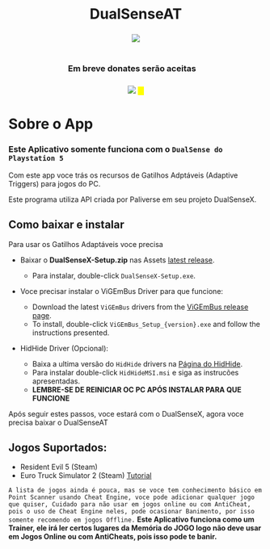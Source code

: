<h1 align="center">DualSenseAT</h1>
<h3 align="center"></h3>
</p>
</p>
  <p align="center">
  <p align="center">

     
<div align="center">
    <a href="https://github.com/josealissonbr/DualSenseAT/releases"><img src="https://camo.githubusercontent.com/43a778c181a76629fe904983d92d45233362b31ad309327974baf8b35389b1de/68747470733a2f2f696d672e736869656c64732e696f2f6769746875622f646f776e6c6f6164732f50616c6976657273652f4475616c53656e7365582f746f74616c2e7376673f7374796c653d666f722d7468652d626164676526636f6c6f723d666666666666266c6f676f3d77696e646f7773" style="max-width: 100%;" /></a>

</div>

<h1 align="center"></h1>
</p>
</p>


<div align="center">
  <h3 align="center">Em breve donates serão aceitasㅤ</h3>
  <h3 align="center"></h3>
<a href="https://www.google.con" alt="Contributors">
<img src="https://img.shields.io/badge/PayPal-Support Me-red.svg?style=for-the-badge&color=ffffff&logo=PayPal" /></a>
  <mark>ㅤ</mark>
</div>
</p>


# Sobre o App
### Este Aplicativo somente funciona com o `DualSense do Playstation 5`

Com este app voce trás os recursos de Gatilhos Adptáveis (Adaptive Triggers) para jogos do PC.

Este programa utiliza API criada por Paliverse em seu projeto DualSenseX.

## Como baixar e instalar

Para usar os Gatilhos Adaptáveis voce precisa

* Baixar o **DualSenseX-Setup.zip** nas Assets [latest release](https://github.com/Paliverse/DualSenseX/releases/latest).  
    * Para instalar, double-click `DualSenseX-Setup.exe`.

* Voce precisar instalar o ViGEmBus Driver para que funcione:
    * Download the latest `ViGEmBus` drivers from the [ViGEmBus release page](https://github.com/ViGEm/ViGEmBus/releases/latest).  
    * To install, double-click `ViGEmBus_Setup_{version}.exe` and follow the instructions presented.
    
* HidHide Driver (Opcional):
    * Baixa a ultima versão do `HidHide` drivers na [Página do HidHide](https://github.com/ViGEm/HidHide/releases/latest).  
    * Para instalar double-click `HidHideMSI.msi` e siga as instrucões apresentadas.
    * **LEMBRE-SE DE REINICIAR OC PC APÓS INSTALAR PARA QUE FUNCIONE**

Após seguir estes passos, voce estará com o DualSenseX, agora voce precisa baixar o DualSenseAT

 
## **Jogos Suportados:**
- Resident Evil 5 (Steam)
- Euro Truck Simulator 2 (Steam) [Tutorial](https://github.com/josealissonbr/DualSenseAT/wiki/Tutorial-Para-Euro-Truck-Simulator-2)


`A lista de jogos ainda é pouca, mas se voce tem conhecimento básico em Point Scanner usando Cheat Engine, voce pode adicionar qualquer jogo que quiser, Cuidado para não usar em jogos online ou com AntiCheat, pois o uso de Cheat Engine neles, pode ocasionar Banimento, por isso somente recomendo em jogos Offline.`
**Este Aplicativo funciona como um Trainer, ele irá ler certos lugares da Memória do JOGO logo não deve usar em Jogos Online ou com AntiCheats, pois isso pode te banir.**
